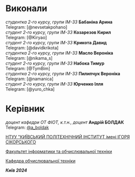 # Виконали

*студентка 2-го курсу, групи ІМ-33* **Бабаніна Арина**
<br> Telegram: [@nevsetakpohano]\
*студент 2-го курсу, групи ІМ-33*   **Козарезов Кирил**
<br> Telegram: [@Kiryao]\
*студент 2-го курсу, групи ІМ-33*   **Крикота Давид**
<br> Telegram: [@davidkrikota]\
*студентка 2-го курсу, групи ІМ-33* **Масло Вероніка**
<br> Telegram: [@nikama_s]\
*студент 2-го курсу, групи ІМ-33*   **Набока Тимур**
<br> Telegram: [@TymBim]\
*студентка 2-го курсу, групи ІМ-33* **Пилипчук Вероніка**
<br> Telegram: [@namanica]\
*студент 2-го курсу, групи ІМ-33*   **Юрченко Ілля**
<br> Telegram: [@yuro_chka]

# Керівник

*доцент кафедри ОТ ФІОТ, к.т.н., доцент* **Андрій БОЛДАК**
<br> Telegram: [@a_boldak](https://t.me/a_boldak)

[НТУУ "КИЇВСЬКИЙ ПОЛІТЕХНІЧНИЙ ІНСТИТУТ імені ІГОРЯ СІКОРСЬКОГО](https://kpi.ua/)

[Факультет інформатики та обчислювальної техніки](https://fiot.kpi.ua/)

[Кафедра обчислювальної техніки](https://comsys.kpi.ua/)

***Київ 2024***
